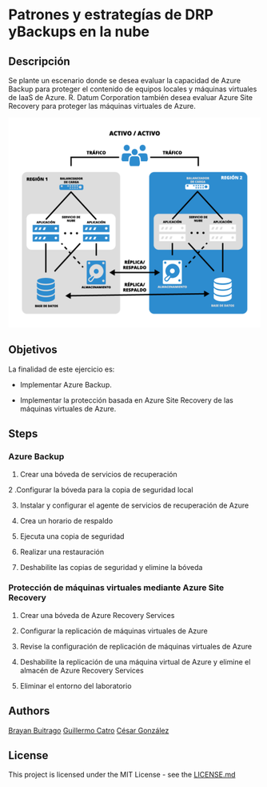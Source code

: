 # Patrones y estrategías de DRP yBackups en la nube

## Descripción

Se plante un escenario donde se desea evaluar la capacidad de Azure Backup para proteger el contenido de equipos locales y máquinas virtuales de IaaS de Azure. R. Datum Corporation también desea evaluar Azure Site Recovery para proteger las máquinas virtuales de Azure.

![image](https://github.com/csarssj/AREP-PROYECTO/blob/main/img/DRP-Activo_Activo.png)

## Objetivos 

La finalidad de este ejercicio es: 
	
   - Implementar Azure Backup.
	
   - Implementar la protección basada en Azure Site Recovery de las máquinas virtuales de Azure.
	
## Steps

### Azure Backup

1. Crear una bóveda de servicios de recuperación

2 .Configurar la bóveda para la copia de seguridad local

3. Instalar y configurar el agente de servicios de recuperación de Azure

4. Crea un horario de respaldo

5. Ejecuta una copia de seguridad

6. Realizar una restauración

7. Deshabilite las copias de seguridad y elimine la bóveda

### Protección de máquinas virtuales mediante Azure Site Recovery

1. Crear una bóveda de Azure Recovery Services

2. Configurar la replicación de máquinas virtuales de Azure

3. Revise la configuración de replicación de máquinas virtuales de Azure

4. Deshabilite la replicación de una máquina virtual de Azure y elimine el almacén de Azure Recovery Services

5. Eliminar el entorno del laboratorio

	
## Authors

[Brayan Buitrago](https://github.com/DonSantiagoS) 
[Guillermo Catro](https://github.com/memo1019) 
[César González](https://github.com/csarssj) 

## License

This project is licensed under the MIT License - see the [LICENSE.md](LICENSE.md) 